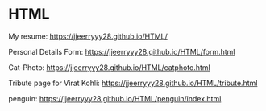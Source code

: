 # HTML
My resume: https://jjeerryyy28.github.io/HTML/

Personal Details Form: https://jjeerryyy28.github.io/HTML/form.html

Cat-Photo: https://jjeerryyy28.github.io/HTML/catphoto.html

Tribute page for Virat Kohli: https://jjeerryyy28.github.io/HTML/tribute.html

penguin: https://jjeerryyy28.github.io/HTML/penguin/index.html


